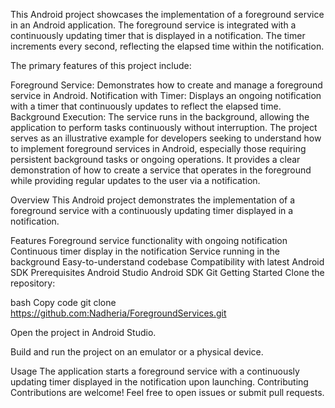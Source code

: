 This Android project showcases the implementation of a foreground service in an Android application. The foreground service is integrated with a continuously updating timer that is displayed in a notification. The timer increments every second, reflecting the elapsed time within the notification.

The primary features of this project include:

Foreground Service: Demonstrates how to create and manage a foreground service in Android.
Notification with Timer: Displays an ongoing notification with a timer that continuously updates to reflect the elapsed time.
Background Execution: The service runs in the background, allowing the application to perform tasks continuously without interruption.
The project serves as an illustrative example for developers seeking to understand how to implement foreground services in Android, especially those requiring persistent background tasks or ongoing operations. It provides a clear demonstration of how to create a service that operates in the foreground while providing regular updates to the user via a notification.


Overview
This Android project demonstrates the implementation of a foreground service with a continuously updating timer displayed in a notification.

Features
Foreground service functionality with ongoing notification
Continuous timer display in the notification
Service running in the background
Easy-to-understand codebase
Compatibility with latest Android SDK
Prerequisites
Android Studio
Android SDK
Git
Getting Started
Clone the repository:

bash
Copy code
git clone https://github.com:Nadheria/ForegroundServices.git

Open the project in Android Studio.

Build and run the project on an emulator or a physical device.

Usage
The application starts a foreground service with a continuously updating timer displayed in the notification upon launching.
Contributing
Contributions are welcome! Feel free to open issues or submit pull requests.
